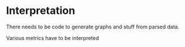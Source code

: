 # Interpretation

There needs to be code to generate graphs and stuff from parsed data.

Various metrics have to be interpreted